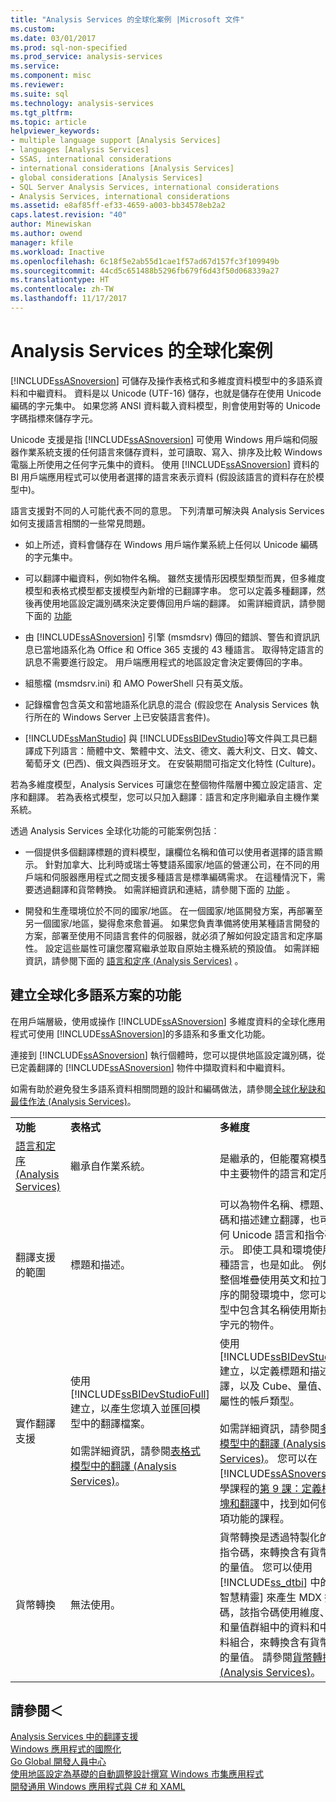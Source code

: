```yaml
---
title: "Analysis Services 的全球化案例 |Microsoft 文件"
ms.custom: 
ms.date: 03/01/2017
ms.prod: sql-non-specified
ms.prod_service: analysis-services
ms.service: 
ms.component: misc
ms.reviewer: 
ms.suite: sql
ms.technology: analysis-services
ms.tgt_pltfrm: 
ms.topic: article
helpviewer_keywords:
- multiple language support [Analysis Services]
- languages [Analysis Services]
- SSAS, international considerations
- international considerations [Analysis Services]
- global considerations [Analysis Services]
- SQL Server Analysis Services, international considerations
- Analysis Services, international considerations
ms.assetid: e8af85ff-ef33-4659-a003-bb34578eb2a2
caps.latest.revision: "40"
author: Minewiskan
ms.author: owend
manager: kfile
ms.workload: Inactive
ms.openlocfilehash: 6c18f5e2ab55d1cae1f57ad67d157fc3f109949b
ms.sourcegitcommit: 44cd5c651488b5296fb679f6d43f50d068339a27
ms.translationtype: HT
ms.contentlocale: zh-TW
ms.lasthandoff: 11/17/2017
---
```

# <a name="globalization-scenarios-for-analysis-services"></a>Analysis Services 的全球化案例
  [!INCLUDE[ssASnoversion](../includes/ssasnoversion-md.md)] 可儲存及操作表格式和多維度資料模型中的多語系資料和中繼資料。 資料是以 Unicode (UTF-16) 儲存，也就是儲存在使用 Unicode 編碼的字元集中。 如果您將 ANSI 資料載入資料模型，則會使用對等的 Unicode 字碼指標來儲存字元。  
  
 Unicode 支援是指 [!INCLUDE[ssASnoversion](../includes/ssasnoversion-md.md)] 可使用 Windows 用戶端和伺服器作業系統支援的任何語言來儲存資料，並可讀取、寫入、排序及比較 Windows 電腦上所使用之任何字元集中的資料。 使用 [!INCLUDE[ssASnoversion](../includes/ssasnoversion-md.md)] 資料的 BI 用戶端應用程式可以使用者選擇的語言來表示資料 (假設該語言的資料存在於模型中)。  
  
 語言支援對不同的人可能代表不同的意思。 下列清單可解決與 Analysis Services 如何支援語言相關的一些常見問題。  
  
-   如上所述，資料會儲存在 Windows 用戶端作業系統上任何以 Unicode 編碼的字元集中。  
  
-   可以翻譯中繼資料，例如物件名稱。 雖然支援情形因模型類型而異，但多維度模型和表格式模型都支援模型內新增的已翻譯字串。 您可以定義多種翻譯，然後再使用地區設定識別碼來決定要傳回用戶端的翻譯。 如需詳細資訊，請參閱下面的 [功能](#bkmk_features)  
  
-   由 [!INCLUDE[ssASnoversion](../includes/ssasnoversion-md.md)] 引擎 (msmdsrv) 傳回的錯誤、警告和資訊訊息已當地語系化為 Office 和 Office 365 支援的 43 種語言。 取得特定語言的訊息不需要進行設定。 用戶端應用程式的地區設定會決定要傳回的字串。  
  
-   組態檔 (msmdsrv.ini) 和 AMO PowerShell 只有英文版。  
  
-   記錄檔會包含英文和當地語系化訊息的混合 (假設您在 Analysis Services 執行所在的 Windows Server 上已安裝語言套件)。  
  
-   [!INCLUDE[ssManStudio](../includes/ssmanstudio-md.md)] 與 [!INCLUDE[ssBIDevStudio](../includes/ssbidevstudio-md.md)]等文件與工具已翻譯成下列語言：簡體中文、繁體中文、法文、德文、義大利文、日文、韓文、葡萄牙文 (巴西)、俄文與西班牙文。 在安裝期間可指定文化特性 (Culture)。  
  
 若為多維度模型，Analysis Services 可讓您在整個物件階層中獨立設定語言、定序和翻譯。  若為表格式模型，您可以只加入翻譯︰語言和定序則繼承自主機作業系統。  
  
 透過 Analysis Services 全球化功能的可能案例包括︰  
  
-   一個提供多個翻譯標題的資料模型，讓欄位名稱和值可以使用者選擇的語言顯示。 針對加拿大、比利時或瑞士等雙語系國家/地區的營運公司，在不同的用戶端和伺服器應用程式之間支援多種語言是標準編碼需求。 在這種情況下，需要透過翻譯和貨幣轉換。 如需詳細資訊和連結，請參閱下面的 [功能](#bkmk_features) 。  
  
-   開發和生產環境位於不同的國家/地區。 在一個國家/地區開發方案，再部署至另一個國家/地區，變得愈來愈普遍。 如果您負責準備將使用某種語言開發的方案，部署至使用不同語言套件的伺服器，就必須了解如何設定語言和定序屬性。 設定這些屬性可讓您覆寫繼承並取自原始主機系統的預設值。 如需詳細資訊，請參閱下面的 [語言和定序 &#40;Analysis Services&#41;](../analysis-services/languages-and-collations-analysis-services.md) 。  
  
##  <a name="bkmk_features"></a> 建立全球化多語系方案的功能  
 在用戶端層級，使用或操作 [!INCLUDE[ssASnoversion](../includes/ssasnoversion-md.md)] 多維度資料的全球化應用程式可使用 [!INCLUDE[ssASnoversion](../includes/ssasnoversion-md.md)]的多語系和多重文化功能。  
  
 連接到 [!INCLUDE[ssASnoversion](../includes/ssasnoversion-md.md)] 執行個體時，您可以提供地區設定識別碼，從已定義翻譯的 [!INCLUDE[ssASnoversion](../includes/ssasnoversion-md.md)] 物件中擷取資料和中繼資料。  
  
 如需有助於避免發生多語系資料相關問題的設計和編碼做法，請參閱[全球化秘訣和最佳作法 &#40;Analysis Services&#41;](../analysis-services/globalization-tips-and-best-practices-analysis-services.md)。  
  
||||  
|-|-|-|  
|**功能**|**表格式**|**多維度**|  
|[語言和定序 &#40;Analysis Services&#41;](../analysis-services/languages-and-collations-analysis-services.md)|繼承自作業系統。|是繼承的，但能覆寫模型階層中主要物件的語言和定序。|  
|翻譯支援的範圍|標題和描述。|可以為物件名稱、標題、識別碼和描述建立翻譯，也可以任何 Unicode 語言和指令碼表示。 即使工具和環境使用另一種語言，也是如此。 例如，在整個堆疊使用英文和拉丁文定序的開發環境中，您可以在模型中包含其名稱使用斯拉夫文字元的物件。|  
|實作翻譯支援|使用 [!INCLUDE[ssBIDevStudioFull](../includes/ssbidevstudiofull-md.md)] 建立，以產生您填入並匯回模型中的翻譯檔案。<br /><br /> 如需詳細資訊，請參閱[表格式模型中的翻譯 &#40;Analysis Services&#41;](../analysis-services/tabular-models/translations-in-tabular-models-analysis-services.md)。|使用 [!INCLUDE[ssBIDevStudioFull](../includes/ssbidevstudiofull-md.md)] 建立，以定義標題和描述的翻譯，以及 Cube、量值、維度及屬性的帳戶類型。<br /><br /> 如需詳細資訊，請參閱[多維度模型中的翻譯 &#40;Analysis Services&#41;](../analysis-services/multidimensional-models/translations-in-multidimensional-models-analysis-services.md)。 您可以在 [!INCLUDE[ssASnoversion](../includes/ssasnoversion-md.md)] 教學課程的[第 9 課：定義檢視方塊和翻譯](../analysis-services/lesson-9-defining-perspectives-and-translations.md)中，找到如何使用這項功能的課程。|  
|貨幣轉換|無法使用。|貨幣轉換是透過特製化的 MDX 指令碼，來轉換含有貨幣資料的量值。 您可以使用 [!INCLUDE[ss_dtbi](../includes/ss-dtbi-md.md)] 中的 [商業智慧精靈] 來產生 MDX 指令碼，該指令碼使用維度、屬性和量值群組中的資料和中繼資料組合，來轉換含有貨幣資料的量值。 請參閱[貨幣轉換 &#40;Analysis Services&#41;](../analysis-services/currency-conversions-analysis-services.md)。|  
  
## <a name="see-also"></a>請參閱＜  
 [Analysis Services 中的翻譯支援](../analysis-services/translation-support-in-analysis-services.md)   
 [Windows 應用程式的國際化](http://msdn.microsoft.com/library/windows/desktop/dd318661%28v=vs.85%29.aspx)   
 [Go Global 開發人員中心](http://msdn.microsoft.com/goglobal/bb871628.aspx)   
 [使用地區設定為基礎的自動調整設計撰寫 Windows 市集應用程式](https://blogs.windows.com/buildingapps/2014/03/06/writing-windows-store-apps-with-locale-based-adaptive-design/)   
 [開發通用 Windows 應用程式與 C# 和 XAML](http://www.microsoftvirtualacademy.com/training-courses/developing-universal-windows-apps-with-c-and-xaml)  
  
  
